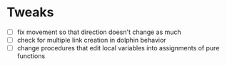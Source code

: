 # Tweaks

- [ ] fix movement so that direction doesn't change as much
- [ ] check for multiple link creation in dolphin behavior
- [ ] change procedures that edit local variables into assignments of pure functions
